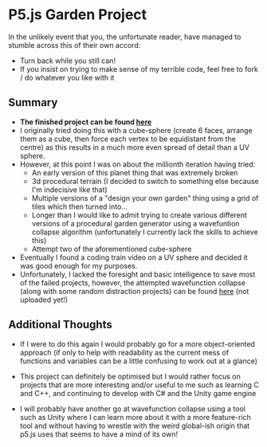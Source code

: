 # P5.js Garden Project

In the unlikely event that you, the unfortunate reader, have managed to stumble across this of their own accord:
- Turn back while you still can!
- If you insist on trying to make sense of my terrible code, feel free to fork / do whatever you like with it

## Summary

- **The finished project can be found [here](https://p5.tomat05.net)**
- I originally tried doing this with a cube-sphere (create 6 faces, arrange them as a cube, then force each vertex to be equidistant from the centre)
as this results in a much more even spread of detail than a UV sphere.
- However, at this point I was on about the millionth iteration having tried:
    - An early version of this planet thing that was extremely broken
    - 3d procedural terrain (I decided to switch to something else because I'm indecisive like that)
    - Multiple versions of a "design your own garden" thing using a grid of tiles which then turned into...
    - Longer than I would like to admit trying to create various different versions of a procedural garden generator using a wavefuntion collapse algorithm (unfortunately I currently lack the skills to achieve this)
    - Attempt two of the aforementioned cube-sphere
- Eventually I found a coding train video on a UV sphere and decided it was good enough for my purposes.
- Unfortunately, I lacked the foresight and basic intelligence to save most of the failed projects, however, the attempted wavefunction collapse (along with some random distraction projects) can be found [here](https://p5.tomat05.net) (not uploaded yet!)

## Additional Thoughts

- If I were to do this again I would probably go for a more object-oriented approach (if only to help with readability as the current mess of functions and variables can be a little confusing to work out at a glance)
- This project can definitely be optimised but I would rather focus on projects that are more interesting and/or useful to me such as learning C and C++, and continuing to develop with C# and the Unity game engine


- I will probably have another go at wavefunction collapse using a tool such as Unity where I can learn more about it with a more feature-rich tool and without having to wrestle with the weird global-ish origin that p5.js uses that seems to have a mind of its own!

